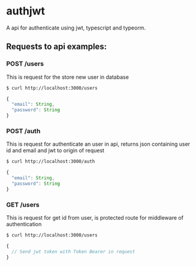 # authjwt
A api for authenticate using jwt, typescript and typeorm.

## Requests to api examples:
### POST /users
This is request for the store new user in database
```bash
$ curl http://localhost:3000/users
```
```js
{
  "email": String, 
  "password": String
}
```

### POST /auth
This is request for authenticate an user in api, returns json containing user id and email and jwt to origin of request
```bash
$ curl http://localhost:3000/auth
```
```js
{
  "email": String, 
  "password": String
}
```

### GET /users
This is request for get id from user, is protected route for middleware of authentication
```bash
$ curl http://localhost:3000/users
```
```js
{
  // Send jwt token with Token Bearer in request
}
```

